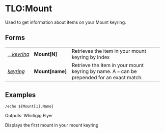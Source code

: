 # TLO:Mount

Used to get information about items on your Mount keyring.

## Forms

|  |  |  |
| :--- | :--- | :--- |
| \_\_[_keyring_](../data-types/datatype-keyring.md) | **Mount\[**N**\]** | Retrieves the item in your mount keyring by index |
| [_keyring_](../data-types/datatype-keyring.md) | **Mount\[**name**\]** | Retrieve the item in your mount keyring by name. A `=` can be prepended for an exact match. |

## Examples

`/echo ${Mount[1].Name}`

Outputs: Whirligig Flyer

Displays the first mount in your mount keyring



